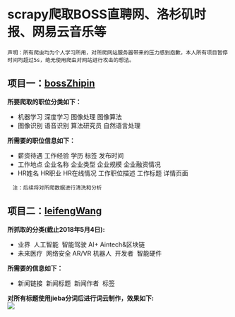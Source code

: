 scrapy爬取BOSS直聘网、洛杉矶时报、网易云音乐等
====
`声明：所有爬虫均为个人学习所用，对所爬网站服务器带来的压力感到抱歉，本人所有项目暂停时间均超过5s，绝无使用爬虫对网站进行攻击的想法。`
## 项目一：[bossZhipin](https://github.com/spytensor/Spiders/tree/master/bossZhipin)
**所要爬取的职位分类如下：**<br> 
* 机器学习  深度学习  图像处理  图像算法   
* 图像识别  语音识别  算法研究员 自然语言处理<br> 

**所需要的职位信息如下：**<br> 
* 薪资待遇   工作经验   学历   标签   发布时间  <br> 
* 工作地点    企业名称   企业类型    企业规模   企业融资情况  
* HR姓名   HR职业   HR在线情况   工作职位描述   工作标题   详情页面<br> 

    `注：后续将对所爬数据进行清洗和分析`<br>
## 项目二：[leifengWang](https://github.com/spytensor/Spiders/tree/master/leifeng)
**所抓取的分类(截止2018年5月4日):**<br>
* 业界  人工智能  智能驾驶  AI+ Aintech&区块链  
* 未来医疗  网络安全  AR/VR 机器人  开发者  智能硬件<br>

**所需要的信息如下：**<br>
* 新闻链接  新闻标题  新闻作者  标签<br>

**对所有标题使用jieba分词后进行词云制作，效果如下:**<br>
![](https://github.com/spytensor/Spiders/blob/master/leifeng/leifeng/analysis/leifeng_word3.png)
